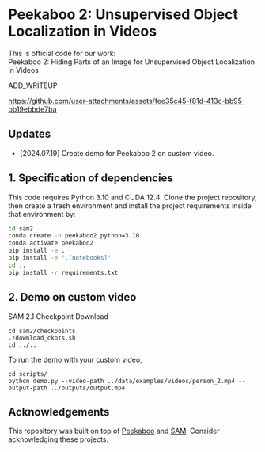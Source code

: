 # Peekaboo 2: Unsupervised Object Localization in Videos

This is official code for our work:<br>
Peekaboo 2: Hiding Parts of an Image for Unsupervised Object Localization in Videos
<br>

ADD_WRITEUP

https://github.com/user-attachments/assets/fee35c45-f81d-413c-bb95-bb19ebbde7ba

## Updates

- \[2024.07.19\] Create demo for Peekaboo 2 on custom video.

## 1. Specification of dependencies

This code requires Python 3.10 and CUDA 12.4. Clone the project repository, then create a fresh environment and install the project requirements inside that environment by:

```bash
cd sam2
conda create -n peekaboo2 python=3.10
conda activate peekaboo2
pip install -e .
pip install -e ".[notebooks]"
cd ..
pip install -r requirements.txt
```

## 2. Demo on custom video

SAM 2.1 Checkpoint Download

```
cd sam2/checkpoints
./download_ckpts.sh
cd ../..
```

To run the demo with your custom video, 

```
cd scripts/
python demo.py --video-path ../data/examples/videos/person_2.mp4 --output-path ../outputs/output.mp4
```

## Acknowledgements

This repository was built on top of [Peekaboo](https://github.com/hasibzunair/peekaboo) and [SAM](https://github.com/facebookresearch/sam2). Consider acknowledging these projects.

